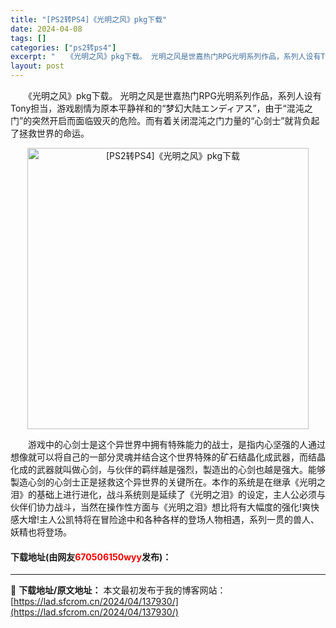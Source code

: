 ```yaml
---
title: "[PS2转PS4]《光明之风》pkg下载"
date: 2024-04-08
tags: []
categories: ["ps2转ps4"]
excerpt: "　　《光明之风》pkg下载。 光明之风是世嘉热门RPG光明系列作品，系列人设有Tony担当，游戏剧情为原本平静祥和的&ldquo;梦幻大陆エンディアス&rdquo;，由于&ldquo;混沌之门&rdquo;的突然开启而面临毁灭的危险。而有着关闭混沌之门力量的&ldquo;心剑士&rdquo;就背负起&hellip;"
layout: post
---
```


 <p>　　《光明之风》pkg下载。 光明之风是世嘉热门RPG光明系列作品，系列人设有Tony担当，游戏剧情为原本平静祥和的&ldquo;梦幻大陆エンディアス&rdquo;，由于&ldquo;混沌之门&rdquo;的突然开启而面临毁灭的危险。而有着关闭混沌之门力量的&ldquo;心剑士&rdquo;就背负起了拯救世界的命运。</p> <p align="center"><img align="" border="0" src="https://lad.sfcrom.cn/wp-content/uploads/2024/04/20240408_6613f8331fde2.webp" width="450" alt="[PS2转PS4]《光明之风》pkg下载" /></p> <p>　　游戏中的心剑士是这个异世界中拥有特殊能力的战士，是指内心坚强的人通过想像就可以将自己的一部分灵魂并结合这个世界特殊的矿石结晶化成武器，而结晶化成的武器就叫做心剑，与伙伴的羁绊越是强烈，製造出的心剑也越是强大。能够製造心剑的心剑士正是拯救这个异世界的关键所在。本作的系统是在继承《光明之泪》的基础上进行进化，战斗系统则是延续了《光明之泪》的设定，主人公必须与伙伴们协力战斗，当然在操作性方面与《光明之泪》想比将有大幅度的强化!爽快感大增!主人公凯特将在冒险途中和各种各样的登场人物相遇，系列一贯的兽人、妖精也将登场。</p> <p><h4>下载地址(由网友<font color="red">670506150wyy</font>发布)：</h4></p> 

---
📖 **下载地址/原文地址：** 本文最初发布于我的博客网站：[https://lad.sfcrom.cn/2024/04/137930/](https://lad.sfcrom.cn/2024/04/137930/)
